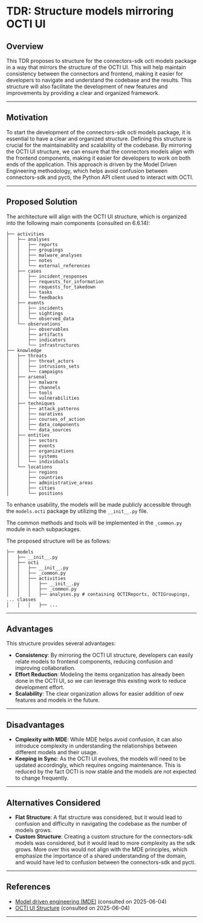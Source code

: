 # TDR: Structure models mirroring OCTI UI

## Overview

This TDR proposes to structure for the connectors-sdk octi models package in a way that mirrors the structure of the OCTI UI. This will help maintain consistency between the connectors and frontend, making it easier for developers to navigate and understand the codebase and the results.
This structure will also facilitate the development of new features and improvements by providing a clear and organized framework.

---

## Motivation
<!-- Why is this needed? What problem does it solve? -->

To start the development of the connectors-sdk octi models package, it is essential to have a clear and organized structure. Defining this structure is crucial for the maintainability and scalability of the codebase. By mirroring the OCTI UI structure, we can ensure that the connectors models align with the frontend components, making it easier for developers to work on both ends of the application. This approach is driven by the Model Driven Engineering methodology, which helps avoid confusion between connectors-sdk and pycti, the Python API client used to interact with OCTI.

---

## Proposed Solution
<!-- What are you implementing? Mention key classes/functions or architectural points. -->

The architecture will align with the OCTI UI structure, which is organized into the following main components (consulted on 6.6.14):

```plaintext
├── activities
│   ├── analyses
│   │   ├── reports
│   │   ├── groupings
│   │   ├── malware_analyses
│   │   ├── notes
│   │   └── external_references
│   ├── cases
│   │   ├── incident_responses
│   │   ├── requests_for_information
│   │   ├── requests_for_takedown
│   │   ├── tasks
│   │   └── feedbacks
│   ├── events
│   │   ├── incidents
│   │   ├── sightings
│   │   └── observed_data
│   └── observations
│       ├── observables
│       ├── artifacts
│       ├── indicators
│       └── infrastructures
├── knowledge
│   ├── threats
│   │   ├── threat_actors
│   │   ├── intrusions_sets
│   │   └── campaigns
│   ├── arsenal
│   │   ├── malware
│   │   ├── channels
│   │   ├── tools
│   │   └── vulnerabilities
│   ├── techniques
│   │   ├── attack_patterns
│   │   ├── naratives
│   │   ├── courses_of_action
│   │   ├── data_components
│   │   └── data_sources
│   ├── entities
│   │   ├── sectors
│   │   ├── events
│   │   ├── organizations
│   │   ├── systems
│   │   └── individuals
│   └── locations
│       ├── regions
│       ├── countries
│       ├── administrative_areas
│       ├── cities
│       └── positions
```

To enhance usability, the models will be made publicly accessible through the `models.octi` package by utilizing the `__init__.py` file.

The common methods and tools will be implemented in the `_common.py` module in each subpackages.

The proposed structure will be as follows:

```plaintext
├── models
│   ├── __init__.py
│   ├── octi
│   │   ├── __init__.py
│   │   ├── _common.py
│   │   ├── activities
│   │   │   ├── __init__.py
│   │   │   ├── _common.py
│   │   │   ├── analyses.py # containing OCTIReports, OCTIGroupings, ... classes
│   │   │   ├── ...

```

---

## Advantages
<!-- What are the benefits of this solution? -->
This structure provides several advantages:

- **Consistency**: By mirroring the OCTI UI structure, developers can easily relate  models to frontend components, reducing confusion and improving collaboration.
- **Effort Reduction**: Modeling the items organization has already been done in the OCTI UI, so we can leverage this existing work to reduce development effort.
- **Scalability**: The clear organization allows for easier addition of new features and models in the future.

---

## Disadvantages
<!-- What are the potential downsides or trade-offs? -->

- **Cmplexity with MDE**: While MDE helps avoid confusion, it can also introduce complexity in understanding the relationships between different models and their usage.
- **Keeping in Sync**: As the OCTI UI evolves, the models will need to be updated accordingly, which requires ongoing maintenance. This is reduced by the fact OCTI is now stable and the models are not expected to change frequently.

---

## Alternatives Considered
<!-- What other solutions were considered? Why were they not chosen? -->

- **Flat Structure**: A flat structure was considered, but it would lead to confusion and difficulty in navigating the codebase as the number of models grows.
- **Custom Structure**: Creating a custom structure for the connectors-sdk models was considered, but it would lead to more complexity as the sdk grows. More over this would not align with the MDE principles, which emphasize the importance of a shared understanding of the domain, and would have led to confusion between the connectors-sdk and pycti.

---

## References
<!-- Any relevant links, documentation, or resources that support your TDR. -->
- [Model driven engineering (MDE)](https://en.wikipedia.org/wiki/Model-driven_engineering) (consulted on 2025-06-04)
- [OCTI UI Structure](https://github.com/OpenCTI-Platform/opencti/blob/97156f7431de1e54ed21a0ea10718efe0c2c7b2e/opencti-platform/opencti-front/src/private/components/nav/LeftBar.jsx) (consulted on 2025-06-04)

---
